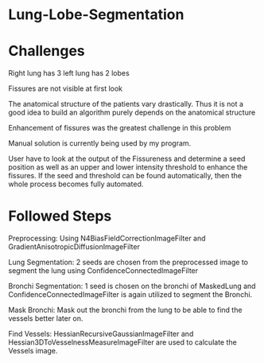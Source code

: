 # Lung-Lobe-Segmentation

# Challenges
Right lung has 3 left lung has 2 lobes

Fissures are not visible at first look

The anatomical structure of the patients vary drastically. Thus it is not a good idea to build an algorithm purely depends on the anatomical structure 

Enhancement of fissures was the greatest challenge in this problem

Manual solution is currently being used by my program. 

User have to look at the output of the Fissureness and determine a seed position as well as an upper and lower intensity threshold to enhance the fissures.
If the seed and threshold can be found automatically, then the whole process becomes fully automated. 

# Followed Steps


Preprocessing: Using N4BiasFieldCorrectionImageFilter and GradientAnisotropicDiffusionImageFilter

Lung Segmentation: 2 seeds are chosen from the preprocessed image to segment the lung using ConfidenceConnectedImageFilter

Bronchi Segmentation: 1 seed is chosen on the bronchi of MaskedLung and ConfidenceConnectedImageFilter is again utilized to segment the Bronchi.

Mask Bronchi: Mask out the bronchi from the lung to be able to find the vessels better later on.

Find Vessels: HessianRecursiveGaussianImageFilter and Hessian3DToVesselnessMeasureImageFilter are used to calculate the Vessels image.

